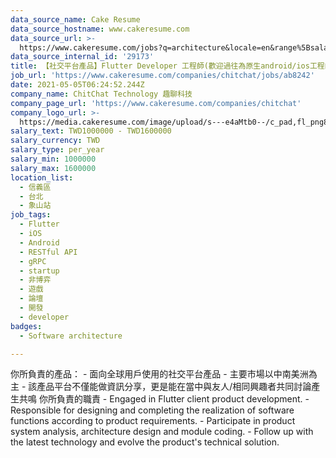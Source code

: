 ```yaml
---
data_source_name: Cake Resume
data_source_hostname: www.cakeresume.com
data_source_url: >-
  https://www.cakeresume.com/jobs?q=architecture&locale=en&range%5Bsalary_range%5D%5Bmin%5D=1000000&page=4
data_source_internal_id: '29173'
title: 【社交平台產品】Flutter Developer 工程師(歡迎過往為原生android/ios工程師轉任Flutter工程師)
job_url: 'https://www.cakeresume.com/companies/chitchat/jobs/ab8242'
date: 2021-05-05T06:24:52.244Z
company_name: ChitChat Technology 趣聊科技
company_page_url: 'https://www.cakeresume.com/companies/chitchat'
company_logo_url: >-
  https://media.cakeresume.com/image/upload/s---e4aMtb0--/c_pad,fl_png8,h_200,w_200/v1611041288/fmycuy3b1z20x0t45qxd.png
salary_text: TWD1000000 - TWD1600000
salary_currency: TWD
salary_type: per_year
salary_min: 1000000
salary_max: 1600000
location_list:
  - 信義區
  - 台北
  - 象山站
job_tags:
  - Flutter
  - iOS
  - Android
  - RESTful API
  - gRPC
  - startup
  - 非博弈
  - 遊戲
  - 論壇
  - 開發
  - developer
badges:
  - Software architecture

---
```


你所負責的產品： - 面向全球用戶使用的社交平台產品 - 主要市場以中南美洲為主 - 該產品平台不僅能做資訊分享，更是能在當中與友人/相同興趣者共同討論產生共鳴 你所負責的職責 - Engaged in Flutter client product development. - Responsible for designing and completing the realization of software functions according to product requirements. - Participate in product system analysis, architecture design and module coding. - Follow up with the latest technology and evolve the product's technical solution.